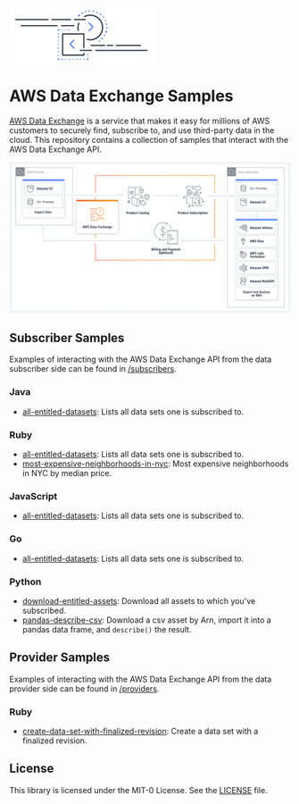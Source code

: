 ![Data Exchange logo](logo.png)

# AWS Data Exchange Samples

[AWS Data Exchange](https://console.aws.amazon.com/dataexchange/) is a service that makes it easy for millions of AWS customers to securely find, subscribe to, and use third-party data in the cloud. This repository contains a collection of samples that interact with the AWS Data Exchange API.

![Data Exchange diagram](DE-diagram.png)

## Subscriber Samples

Examples of interacting with the AWS Data Exchange API from the data subscriber side can be found in [/subscribers](subscribers).

### Java

* [all-entitled-datasets](subscribers/java/all-entitled-datasets): Lists all data sets one is subscribed to.

### Ruby

* [all-entitled-datasets](subscribers/ruby/all-entitled-datasets): Lists all data sets one is subscribed to.
* [most-expensive-neighborhoods-in-nyc](subscribers/ruby/most-expensive-neighborhoods-in-nyc): Most expensive neighborhoods in NYC by median price.

### JavaScript

* [all-entitled-datasets](subscribers/javascript/all-entitled-datasets): Lists all data sets one is subscribed to.

### Go

* [all-entitled-datasets](subscribers/go/all-entitled-datasets): Lists all data sets one is subscribed to.

### Python

* [download-entitled-assets](subscribers/python/download-entitled-assets): Download all assets to which you've subscribed.
* [pandas-describe-csv](subscribers/python/pandas-describe-csv): Download a csv asset by Arn, import it into a pandas data frame, and `describe()` the result.

## Provider Samples

Examples of interacting with the AWS Data Exchange API from the data provider side can be found in [/providers](providers).

### Ruby

* [create-data-set-with-finalized-revision](providers/ruby/create-data-set-with-finalized-revision): Create a data set with a finalized revision.

## License

This library is licensed under the MIT-0 License. See the [LICENSE](LICENSE) file.
